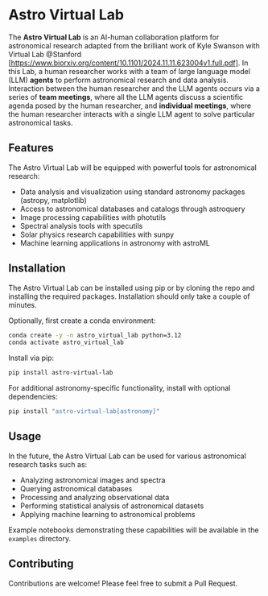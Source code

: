 # Astro Virtual Lab

The **Astro Virtual Lab** is an AI-human collaboration platform for astronomical research adapted from the brilliant work of Kyle Swanson with Virtual Lab @Stanford [https://www.biorxiv.org/content/10.1101/2024.11.11.623004v1.full.pdf]. In this Lab, a human researcher works with a team of large language model (LLM) **agents** to perform astronomical research and data analysis. Interaction between the human researcher and the LLM agents occurs via a series of **team meetings**, where all the LLM agents discuss a scientific agenda posed by the human researcher, and **individual meetings**, where the human researcher interacts with a single LLM agent to solve particular astronomical tasks.

## Features

The Astro Virtual Lab will be equipped with powerful tools for astronomical research:

- Data analysis and visualization using standard astronomy packages (astropy, matplotlib)
- Access to astronomical databases and catalogs through astroquery
- Image processing capabilities with photutils
- Spectral analysis tools with specutils
- Solar physics research capabilities with sunpy
- Machine learning applications in astronomy with astroML

## Installation

The Astro Virtual Lab can be installed using pip or by cloning the repo and installing the required packages. Installation should only take a couple of minutes.

Optionally, first create a conda environment:

```bash
conda create -y -n astro_virtual_lab python=3.12
conda activate astro_virtual_lab
```

Install via pip:

```bash
pip install astro-virtual-lab
```

For additional astronomy-specific functionality, install with optional dependencies:

```bash
pip install "astro-virtual-lab[astronomy]"
```

## Usage

In the future, the Astro Virtual Lab can be used for various astronomical research tasks such as:
- Analyzing astronomical images and spectra
- Querying astronomical databases
- Processing and analyzing observational data
- Performing statistical analysis of astronomical datasets
- Applying machine learning to astronomical problems

Example notebooks demonstrating these capabilities will be available in the `examples` directory.

## Contributing

Contributions are welcome! Please feel free to submit a Pull Request.
